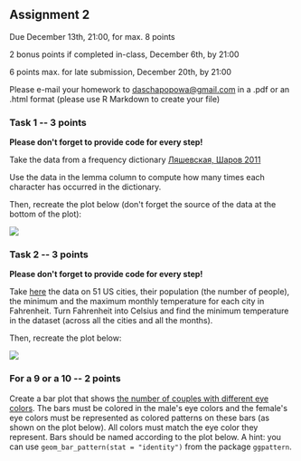 ## Assignment 2

Due December 13th, 21:00, for max. 8 points

2 bonus points if completed in-class, December 6th, by 21:00

6 points max. for late submission, December 20th, by 21:00

Please e-mail your homework to daschapopowa@gmail.com in a .pdf or an .html format (please use R Markdown to create your file)


### Task 1 -- 3 points

**Please don't forget to provide code for every step!**

Take the data from a frequency dictionary [Ляшевская, Шаров 2011](https://raw.githubusercontent.com/agricolamz/DS_for_DH/master/data/freq_dict_2011.csv)

Use the data in the lemma column to compute how many times each character has occurred in the dictionary.

Then, recreate the plot below (don't forget the source of the data at the bottom of the plot):

![](https://github.com/dashapopova/Intro-to-R/blob/main/HWs/HW3/dictionary.png)

### Task 2 -- 3 points

**Please don't forget to provide code for every step!**

Take [here](https://raw.githubusercontent.com/agricolamz/DS_for_DH/master/data/us_city_average_temperature.csv) the data on 51 US cities, their population (the number of people),  the minimum and the maximum monthly temperature for each city in Fahrenheit. Turn Fahrenheit into Celsius and find the minimum temperature in the dataset (across all the cities and all the months).

Then, recreate the plot below:

![](https://github.com/dashapopova/Intro-to-R/blob/main/HWs/HW3/temperature.png)

### For a 9 or a 10 -- 2 points

Create a bar plot that shows [the number of couples with different eye colors](https://raw.githubusercontent.com/Whereamiactually/R/main/Couple%20Eye%20Colors.csv). The bars must be colored in the male's eye colors and the female's eye colors must be represented as colored patterns on these bars (as shown on the plot below). All colors must match the eye color they represent. Bars should be named according to the plot below. A hint: you can use ```geom_bar_pattern(stat = "identity")``` from the package ```ggpattern```.
